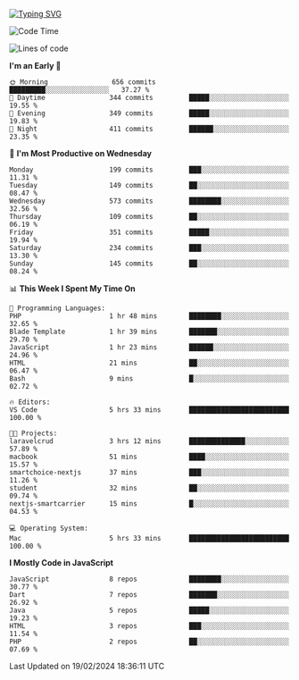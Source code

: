 
<a href="https://git.io/typing-svg"><img src="https://readme-typing-svg.demolab.com?font=Source+Code+Pro&pause=1000&random=false&width=435&lines=Hey+%F0%9F%A5%B6+iam+Yaskraz" alt="Typing SVG" /></a>
<!--START_SECTION:waka-->
![Code Time](http://img.shields.io/badge/Code%20Time-217%20hrs%2021%20mins-blue)

![Lines of code](https://img.shields.io/badge/From%20Hello%20World%20I%27ve%20Written-658.2%20thousand%20lines%20of%20code-blue)

**I'm an Early 🐤** 

```text
🌞 Morning                656 commits         █████████░░░░░░░░░░░░░░░░   37.27 % 
🌆 Daytime                344 commits         █████░░░░░░░░░░░░░░░░░░░░   19.55 % 
🌃 Evening                349 commits         █████░░░░░░░░░░░░░░░░░░░░   19.83 % 
🌙 Night                  411 commits         ██████░░░░░░░░░░░░░░░░░░░   23.35 % 
```
📅 **I'm Most Productive on Wednesday** 

```text
Monday                   199 commits         ███░░░░░░░░░░░░░░░░░░░░░░   11.31 % 
Tuesday                  149 commits         ██░░░░░░░░░░░░░░░░░░░░░░░   08.47 % 
Wednesday                573 commits         ████████░░░░░░░░░░░░░░░░░   32.56 % 
Thursday                 109 commits         ██░░░░░░░░░░░░░░░░░░░░░░░   06.19 % 
Friday                   351 commits         █████░░░░░░░░░░░░░░░░░░░░   19.94 % 
Saturday                 234 commits         ███░░░░░░░░░░░░░░░░░░░░░░   13.30 % 
Sunday                   145 commits         ██░░░░░░░░░░░░░░░░░░░░░░░   08.24 % 
```


📊 **This Week I Spent My Time On** 

```text
💬 Programming Languages: 
PHP                      1 hr 48 mins        ████████░░░░░░░░░░░░░░░░░   32.65 % 
Blade Template           1 hr 39 mins        ███████░░░░░░░░░░░░░░░░░░   29.70 % 
JavaScript               1 hr 23 mins        ██████░░░░░░░░░░░░░░░░░░░   24.96 % 
HTML                     21 mins             ██░░░░░░░░░░░░░░░░░░░░░░░   06.47 % 
Bash                     9 mins              █░░░░░░░░░░░░░░░░░░░░░░░░   02.72 % 

🔥 Editors: 
VS Code                  5 hrs 33 mins       █████████████████████████   100.00 % 

🐱‍💻 Projects: 
laravelcrud              3 hrs 12 mins       ██████████████░░░░░░░░░░░   57.89 % 
macbook                  51 mins             ████░░░░░░░░░░░░░░░░░░░░░   15.57 % 
smartchoice-nextjs       37 mins             ███░░░░░░░░░░░░░░░░░░░░░░   11.26 % 
student                  32 mins             ██░░░░░░░░░░░░░░░░░░░░░░░   09.74 % 
nextjs-smartcarrier      15 mins             █░░░░░░░░░░░░░░░░░░░░░░░░   04.53 % 

💻 Operating System: 
Mac                      5 hrs 33 mins       █████████████████████████   100.00 % 
```

**I Mostly Code in JavaScript** 

```text
JavaScript               8 repos             ████████░░░░░░░░░░░░░░░░░   30.77 % 
Dart                     7 repos             ███████░░░░░░░░░░░░░░░░░░   26.92 % 
Java                     5 repos             █████░░░░░░░░░░░░░░░░░░░░   19.23 % 
HTML                     3 repos             ███░░░░░░░░░░░░░░░░░░░░░░   11.54 % 
PHP                      2 repos             ██░░░░░░░░░░░░░░░░░░░░░░░   07.69 % 
```




 Last Updated on 19/02/2024 18:36:11 UTC
<!--END_SECTION:waka-->
